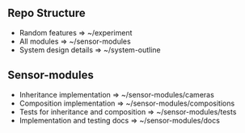 ## Repo Structure

- Random features => ~/experiment
- All modules => ~/sensor-modules
- System design details => ~/system-outline

## Sensor-modules

- Inheritance implementation => ~/sensor-modules/cameras
- Composition implementation => ~/sensor-modules/compositions
- Tests for inheritance and composition => ~/sensor-modules/tests
- Implementation and testing docs => ~/sensor-modules/docs
